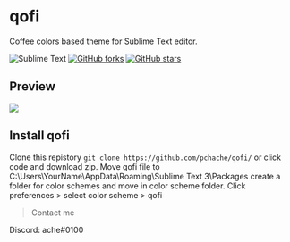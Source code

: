 # qofi
Coffee colors based theme for Sublime Text editor.

![Sublime Text](https://img.shields.io/badge/sublime_text-%23575757.svg?style=for-the-badge&logo=sublime-text&logoColor=important) [![GitHub forks](https://img.shields.io/github/forks/pchache/qofi?color=%23FF9800&logo=%23FF9800&logoColor=%23FF9800&style=for-the-badge)](https://github.com/pchache/qofi/network) [![GitHub stars](https://img.shields.io/github/stars/pchache/qofi?color=%23FF9800&logo=%23FF9800&logoColor=%23FF9800&style=for-the-badge)](https://github.com/pchache/qofi/stargazers) 
## Preview
![](https://i.imgur.com/SoRmQqL.png)

## Install qofi

Clone this repistory `git clone https://github.com/pchache/qofi/` or click code and download zip. Move qofi file to C:\Users\YourName\AppData\Roaming\Sublime Text 3\Packages create a folder for color schemes and move in color scheme folder. Click preferences > select color scheme > qofi


> Contact me

Discord: ache#0100
